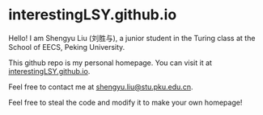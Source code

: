 # interestingLSY.github.io

Hello! I am Shengyu Liu (刘胜与), a junior student in the Turing class at the School of EECS, Peking University.

This github repo is my personal homepage. You can visit it at [interestingLSY.github.io](https://interestingLSY.github.io).

Feel free to contact me at [shengyu.liu@stu.pku.edu.cn](mailto:shengyu.liu@stu.pku.edu.cn).

Feel free to steal the code and modify it to make your own homepage!
